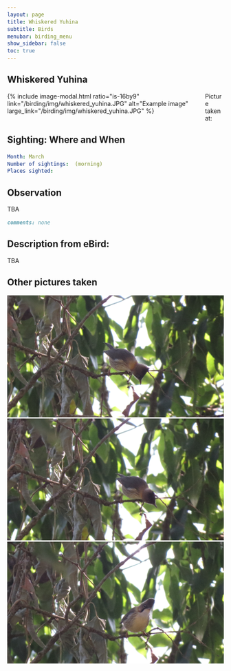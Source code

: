 ```yaml
---
layout: page
title: Whiskered Yuhina
subtitle: Birds
menubar: birding_menu
show_sidebar: false
toc: true
---
```


## Whiskered Yuhina

<div class="columns">
<div class="column is-6">
{% include image-modal.html ratio="is-16by9" link="/birding/img/whiskered_yuhina.JPG" alt="Example image" large_link="/birding/img/whiskered_yuhina.JPG" %}
</div>
<div class="column is-6">
Picture taken at:
</div>
</div>

## Sighting: Where and When
```yaml
Month: March
Number of sightings:  (morning)
Places sighted: 
```

## Observation
TBA

```markdown
comments: none
```

## Description from eBird:
TBA


## Other pictures taken
![whiskered_yuhina 1](/birding/img/whiskered_yuhina1.JPG)
![whiskered_yuhina 2](/birding/img/whiskered_yuhina2.JPG)
![whiskered_yuhina 3](/birding/img/whiskered_yuhina3.JPG)

